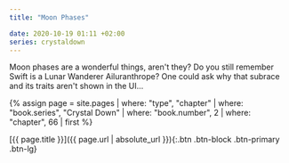 ```yaml
---
title: "Moon Phases"

date: 2020-10-19 01:11 +02:00
series: crystaldown
---
```

Moon phases are a wonderful things, aren't they?
Do you still remember Swift is a Lunar Wanderer Ailuranthrope?
One could ask why that subrace and its traits aren't shown in the UI…

{% assign page = site.pages
  | where: "type", "chapter"
  | where: "book.series", "Crystal Down"
  | where: "book.number", 2
  | where: "chapter", 66
  | first %}

[{{ page.title }}]({{ page.url | absolute_url }}){:.btn .btn-block .btn-primary .btn-lg}
<!--more-->

